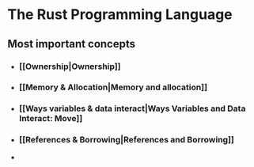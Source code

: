 # The Rust Programming Language

## Most important concepts

- ### [[Ownership|Ownership]]
- ### [[Memory & Allocation|Memory and allocation]]
- ### [[Ways variables & data interact|Ways Variables and Data Interact: Move]]
- ### [[References & Borrowing|References and Borrowing]]
- 